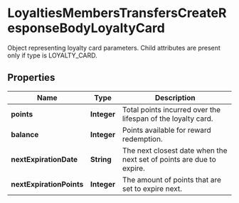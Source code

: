 

# LoyaltiesMembersTransfersCreateResponseBodyLoyaltyCard

Object representing loyalty card parameters. Child attributes are present only if type is LOYALTY_CARD.

## Properties

| Name | Type | Description |
|------------ | ------------- | ------------- |
|**points** | **Integer** | Total points incurred over the lifespan of the loyalty card. |
|**balance** | **Integer** | Points available for reward redemption. |
|**nextExpirationDate** | **String** | The next closest date when the next set of points are due to expire. |
|**nextExpirationPoints** | **Integer** | The amount of points that are set to expire next. |



